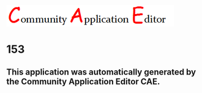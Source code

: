 ![CAE](https://github.com/PhilCAEOrg/CAE-Deployment-Temp/blob/master/img/logo.png)  

153
===================


This application was automatically generated by the Community Application Editor CAE.  
---------------
